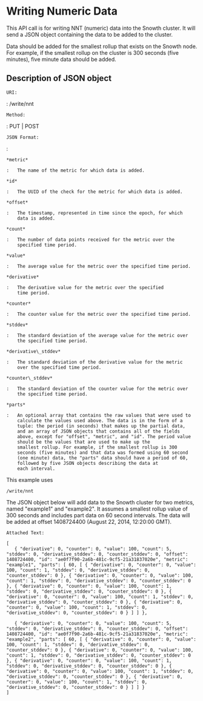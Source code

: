 Writing Numeric Data
====================

This API call is for writing NNT (numeric) data into the Snowth cluster.
It will send a JSON object containing the data to be added to the
cluster.

Data should be added for the smallest rollup that exists on the Snowth
node. For example, if the smallest rollup on the cluster is 300 seconds
(five minutes), five minute data should be added.

Description of JSON object
--------------------------

`URI:`

:   /write/nnt

`Method:`

:   PUT | POST

`JSON Format:`

:   

    *metric*

    :   The name of the metric for which data is added.

    *id*

    :   The UUID of the check for the metric for which data is added.

    *offset*

    :   The timestamp, represented in time since the epoch, for which
        data is added.

    *count*

    :   The number of data points received for the metric over the
        specified time period.

    *value*

    :   The average value for the metric over the specified time period.

    *derivative*

    :   The derivative value for the metric over the specified
        time period.

    *counter*

    :   The counter value for the metric over the specified time period.

    *stddev*

    :   The standard deviation of the average value for the metric over
        the specified time period.

    *derivative\_stddev*

    :   The standard deviation of the derivative value for the metric
        over the specified time period.

    *counter\_stddev*

    :   The standard deviation of the counter value for the metric over
        the specified time period.

    *parts*

    :   An optional array that contains the raw values that were used to
        calculate the values used above. The data is in the form of a
        tuple: the period (in seconds) that makes up the partial data,
        and an array of JSON objects that contains all of the fields
        above, except for "offset", "metric", and "id". The period value
        should be the values that are used to make up the
        smallest rollup. For example, if the smallest rollup is 300
        seconds (five minutes) and that data was formed using 60 second
        (one minute) data, the "parts" data should have a period of 60,
        followed by five JSON objects describing the data at
        each interval.

This example uses

    /write/nnt

The JSON object below will add data to the Snowth cluster for two
metrics, named "example1" and "example2". It assumes a smallest rollup
value of 300 seconds and includes part data on 60 second intervals. The
data will be added at offset 1408724400 (August 22, 2014, 12:20:00 GMT).

`Attached Text:`

    [
       { "derivative": 0, "counter": 0, "value": 100, "count": 5, "stddev": 0, "derivative_stddev": 0, "counter_stddev": 0, "offset": 1408724400, "id": "ae0f7f90-2a6b-481c-9cf5-21a31837020e", "metric": "example1", "parts": [ 60, [ { "derivative": 0, "counter": 0, "value": 100, "count": 1, "stddev": 0, "derivative_stddev": 0, "counter_stddev": 0 }, { "derivative": 0, "counter": 0, "value": 100, "count": 1, "stddev": 0, "derivative_stddev": 0, "counter_stddev": 0 }, { "derivative": 0, "counter": 0, "value": 100, "count": 1, "stddev": 0, "derivative_stddev": 0, "counter_stddev": 0 }, { "derivative": 0, "counter": 0, "value": 100, "count": 1, "stddev": 0, "derivative_stddev": 0, "counter_stddev": 0 }, { "derivative": 0, "counter": 0, "value": 100, "count": 1, "stddev": 0, "derivative_stddev": 0, "counter_stddev": 0 } ] ] },

       { "derivative": 0, "counter": 0, "value": 100, "count": 5, "stddev": 0, "derivative_stddev": 0, "counter_stddev": 0, "offset": 1408724400, "id": "ae0f7f90-2a6b-481c-9cf5-21a31837020e", "metric": "example2", "parts": [ 60, [ { "derivative": 0, "counter": 0, "value": 100, "count": 1, "stddev": 0, "derivative_stddev": 0, "counter_stddev": 0 }, { "derivative": 0, "counter": 0, "value": 100, "count": 1, "stddev": 0, "derivative_stddev": 0, "counter_stddev": 0 }, { "derivative": 0, "counter": 0, "value": 100, "count": 1, "stddev": 0, "derivative_stddev": 0, "counter_stddev": 0 }, { "derivative": 0, "counter": 0, "value": 100, "count": 1, "stddev": 0, "derivative_stddev": 0, "counter_stddev": 0 }, { "derivative": 0, "counter": 0, "value": 100, "count": 1, "stddev": 0, "derivative_stddev": 0, "counter_stddev": 0 } ] ] }
    ]
          
